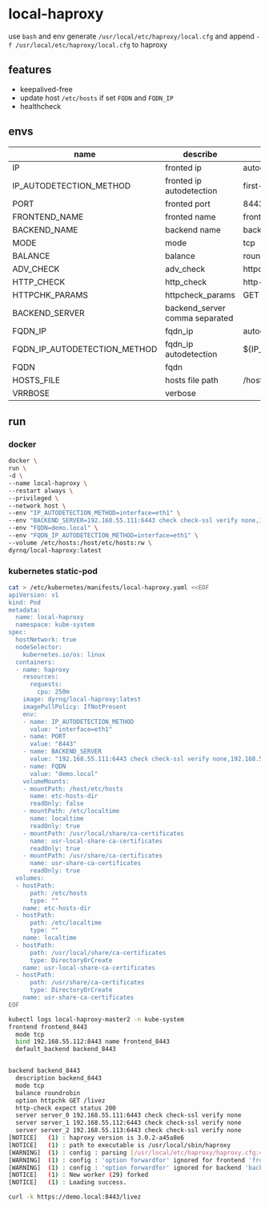 # local-haproxy

use `bash` and env generate `/usr/local/etc/haproxy/local.cfg` and append `-f /usr/local/etc/haproxy/local.cfg` to haproxy

## features

- keepalived-free
- update host `/etc/hosts` if set `FQDN` and `FQDN_IP`
- healthcheck

## envs

| name                         | describe                       | default                      |
|------------------------------|--------------------------------|------------------------------|
| IP                           | fronted ip                     | autodetect                   |
| IP_AUTODETECTION_METHOD      | fronted ip autodetection       | first-found                  |
| PORT                         | fronted port                   | 8443                         |
| FRONTEND_NAME                | fronted name                   | frontend_${PORT}             |
| BACKEND_NAME                 | backend name                   | backend_${PORT}              |
| MODE                         | mode                           | tcp                          |
| BALANCE                      | balance                        | roundrobin                   |
| ADV_CHECK                    | adv_check                      | httpchk                      |
| HTTP_CHECK                   | http_check                     | http-check expect status 200 |
| HTTPCHK_PARAMS               | httpcheck_params               | GET /livez                   |
| BACKEND_SERVER               | backend_server comma separated |                              |
| FQDN_IP                      | fqdn_ip                        | autodetect                   |
| FQDN_IP_AUTODETECTION_METHOD | fqdn_ip autodetection          | ${IP_AUTODETECTION_METHOD}   |
| FQDN                         | fqdn                           |                              |
| HOSTS_FILE                   | hosts file path                | /host/etc/hosts              |
| VRRBOSE                      | verbose                        |                              |

## run

### docker

```bash
docker \
run \
-d \
--name local-haproxy \
--restart always \
--privileged \
--network host \
--env "IP_AUTODETECTION_METHOD=interface=eth1" \
--env "BACKEND_SERVER=192.168.55.111:6443 check check-ssl verify none,192.168.55.112:6443 check check-ssl verify none,192.168.55.113:6443 check check-ssl verify none" \
--env "FQDN=demo.local" \
--env "FQDN_IP_AUTODETECTION_METHOD=interface=eth1" \
--volume /etc/hosts:/host/etc/hosts:rw \
dyrnq/local-haproxy:latest
```

### kubernetes static-pod

```bash
cat > /etc/kubernetes/manifests/local-haproxy.yaml <<EOF
apiVersion: v1
kind: Pod
metadata:
  name: local-haproxy
  namespace: kube-system
spec:
  hostNetwork: true
  nodeSelector:
    kubernetes.io/os: linux
  containers:
  - name: haproxy
    resources:
      requests:
        cpu: 250m
    image: dyrnq/local-haproxy:latest
    imagePullPolicy: IfNotPresent
    env:
    - name: IP_AUTODETECTION_METHOD
      value: "interface=eth1"
    - name: PORT
      value: "8443"
    - name: BACKEND_SERVER
      value: "192.168.55.111:6443 check check-ssl verify none,192.168.55.112:6443 check check-ssl verify none,192.168.55.113:6443 check check-ssl verify none"
    - name: FQDN
      value: "demo.local"
    volumeMounts:
    - mountPath: /host/etc/hosts
      name: etc-hosts-dir
      readOnly: false
    - mountPath: /etc/localtime
      name: localtime
      readOnly: true
    - mountPath: /usr/local/share/ca-certificates
      name: usr-local-share-ca-certificates
      readOnly: true
    - mountPath: /usr/share/ca-certificates
      name: usr-share-ca-certificates
      readOnly: true
  volumes:
  - hostPath:
      path: /etc/hosts
      type: ""
    name: etc-hosts-dir
  - hostPath:
      path: /etc/localtime
      type: ""
    name: localtime
  - hostPath:
      path: /usr/local/share/ca-certificates
      type: DirectoryOrCreate
    name: usr-local-share-ca-certificates
  - hostPath:
      path: /usr/share/ca-certificates
      type: DirectoryOrCreate
    name: usr-share-ca-certificates
EOF
```


```bash
kubectl logs local-haproxy-master2 -n kube-system
frontend frontend_8443
  mode tcp
  bind 192.168.55.112:8443 name frontend_8443
  default_backend backend_8443


backend backend_8443
  description backend_8443
  mode tcp
  balance roundrobin
  option httpchk GET /livez
  http-check expect status 200
  server server_0 192.168.55.111:6443 check check-ssl verify none
  server server_1 192.168.55.112:6443 check check-ssl verify none
  server server_2 192.168.55.113:6443 check check-ssl verify none
[NOTICE]   (1) : haproxy version is 3.0.2-a45a8e6
[NOTICE]   (1) : path to executable is /usr/local/sbin/haproxy
[WARNING]  (1) : config : parsing [/usr/local/etc/haproxy/haproxy.cfg:46] : 'option httplog' not usable with frontend 'frontend_8443' (needs 'mode http'). Falling back to 'option tcplog'.
[WARNING]  (1) : config : 'option forwardfor' ignored for frontend 'frontend_8443' as it requires HTTP mode.
[WARNING]  (1) : config : 'option forwardfor' ignored for backend 'backend_8443' as it requires HTTP mode.
[NOTICE]   (1) : New worker (29) forked
[NOTICE]   (1) : Loading success.
```

```bash
curl -k https://demo.local:8443/livez
```